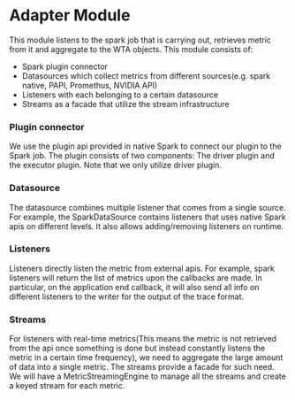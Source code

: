 # Adapter Module

This module listens to the spark job that is carrying out, retrieves metric from it and
aggregate to the WTA objects. This module consists of:

- Spark plugin connector
- Datasources which collect metrics from different sources(e.g. spark native, PAPI, Promethus, NVIDIA API)
- Listeners with each belonging to a certain datasource
- Streams as a facade that utilize the stream infrastructure

### Plugin connector
We use the plugin api provided in native Spark to connect our plugin to the Spark job.
The plugin consists of two components: The driver plugin and the executor plugin.
Note that we only utilize driver plugin.

### Datasource
The datasource combines multiple listener that comes from a single source. For example, the SparkDataSource contains
listeners that uses native Spark apis on different levels. It also allows adding/removing listeners on runtime.

### Listeners
Listeners directly listen the metric from external apis. For example, spark listeners will return the list of metrics
upon the callbacks are made. In particular, on the application end callback, it will also send all info on
different listeners to the writer for the output of the trace format.

### Streams
For listeners with real-time metrics(This means the metric is not retrieved from the api once something is done but 
instead constantly listens the metric in a certain time frequency), we need to aggregate the large amount of data into 
a single metric. The streams provide a facade for such need. We will have a MetricStreamingEngine to manage all the 
streams and create a keyed stream for each metric.
